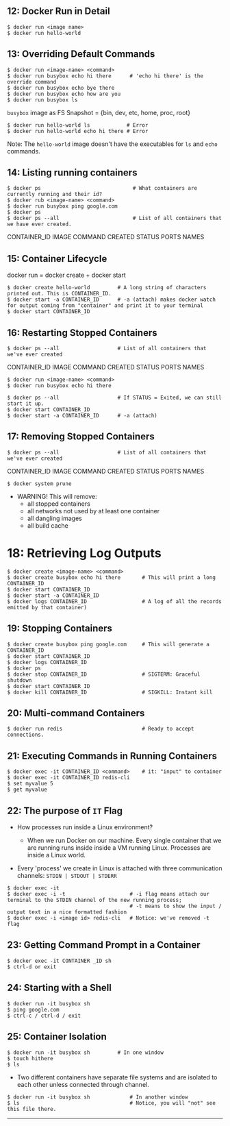 ## 12: Docker Run in Detail

```
$ docker run <image name>
$ docker run hello-world
```

## 13: Overriding Default Commands

```
$ docker run <image-name> <command>
$ docker run busybox echo hi there      # 'echo hi there' is the override command
$ docker run busybox echo bye there
$ docker run busybox echo how are you
$ docker run busybox ls
```

`busybox` image as FS Snapshot = {bin, dev, etc, home, proc, root}

```
$ docker run hello-world ls            # Error
$ docker run hello-world echo hi there # Error
```

Note: The `hello-world` image doesn't have the executables for `ls` and `echo` commands.

## 14: Listing running containers

```
$ docker ps                              # What containers are currently running and their id?
$ docker rub <image-name> <command>
$ docker run busybox ping google.com
$ docker ps
$ docker ps --all                        # List of all containers that we have ever created.
```

CONTAINER_ID    IMAGE   COMMAND CREATED STATUS  PORTS   NAMES

## 15: Container Lifecycle

docker run = docker create + docker start

```
$ docker create hello-world         # A long string of characters printed out. This is CONTAINER_ID.
$ docker start -a CONTAINER_ID      # -a (attach) makes docker watch for output coming from "container" and print it to your terminal
$ docker start CONTAINER_ID
```

## 16: Restarting Stopped Containers

```
$ docker ps --all                   # List of all containers that we've ever created
```

CONTAINER_ID    IMAGE   COMMAND CREATED STATUS  PORTS   NAMES

```
$ docker run <image-name> <command>
$ docker run busybox echo hi there
```

```
$ docker ps --all                   # If STATUS = Exited, we can still start it up.
$ docker start CONTAINER_ID
$ docker start -a CONTAINER_ID      # -a (attach)
```

## 17: Removing Stopped Containers

```
$ docker ps --all			        # List of all containers that we've ever created
```

CONTAINER_ID    IMAGE   COMMAND CREATED STATUS  PORTS   NAMES

```
$ docker system prune
```

* WARNING! This will remove:
  - all stopped containers
  - all networks not used by at least one container
  - all dangling images
  - all build cache

# 18: Retrieving Log Outputs

```
$ docker create <image-name> <command>
$ docker create busybox echo hi there       # This will print a long CONTAINER_ID
$ docker start CONTAINER_ID
$ docker start -a CONTAINER_ID
$ docker logs CONTAINER_ID                  # A log of all the records emitted by that container)
```

## 19: Stopping Containers

```
$ docker create busybox ping google.com 	# This will generate a CONTAINER_ID
$ docker start CONTAINER_ID
$ docker logs CONTAINER_ID
$ docker ps
$ docker stop CONTAINER_ID                  # SIGTERM: Graceful shutdown
$ docker start CONTAINER_ID
$ docker kill CONTAINER_ID                  # SIGKILL: Instant kill
```

## 20: Multi-command Containers

```
$ docker run redis                          # Ready to accept connections. 
```

## 21: Executing Commands in Running Containers

```
$ docker exec -it CONTAINER_ID <command>    # it: "input" to container
$ docker exec -it CONTAINER_ID redis-cli
$ set myvalue 5
$ get myvalue
```

## 22: The purpose of `IT` Flag

* How processes run inside a Linux environment? 
  - When we run Docker on our machine. Every single container that we are running runs inside inside a VM running Linux. Processes are inside a Linux world.

* Every 'process' we create in Linux is attached with three communication channels: `STDIN | STDOUT | STDERR`

```
$ docker exec -it 
$ docker exec -i -t                     # -i flag means attach our terminal to the STDIN channel of the new running process; 
		                                # -t means to show the input / output text in a nice formatted fashion
$ docker exec -i <image id> redis-cli   # Notice: we've removed -t flag
```

## 23: Getting Command Prompt in a Container

```
$ docker exec -it CONTAINER _ID sh
$ ctrl-d or exit
```

## 24: Starting with a Shell

```
$ docker run -it busybox sh
$ ping google.com
$ ctrl-c / ctrl-d / exit
```

## 25: Container Isolation

```
$ docker run -it busybox sh         # In one window
$ touch hithere
$ ls
```

* Two different containers have separate file systems and are isolated to each other unless connected through channel.

```
$ docker run -it busybox sh             # In another window
$ ls                                    # Notice, you will "not" see this file there.
```

***

